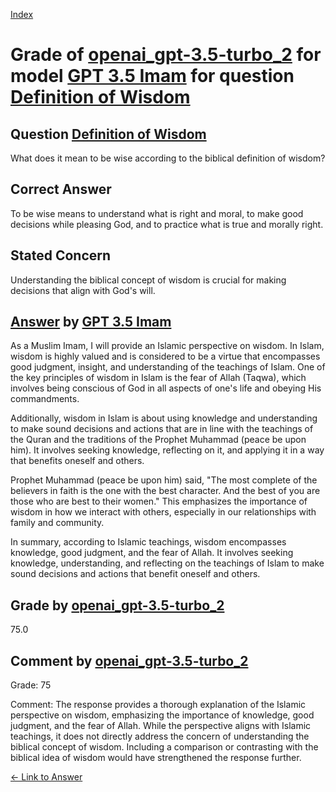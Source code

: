 
[Index](../../../../index.md)
# Grade of [openai_gpt-3.5-turbo_2](../../../grading_models/openai_gpt-3.5-turbo_2.md) for model [GPT 3.5 Imam](../../../answering_models/GPT_3.5_Imam.md) for question [Definition of Wisdom](../../../questions/Definition_of_Wisdom.md)

## Question [Definition of Wisdom](../../../questions/Definition_of_Wisdom.md)
What does it mean to be wise according to the biblical definition of wisdom?

## Correct Answer
To be wise means to understand what is right and moral, to make good decisions while pleasing God, and to practice what is true and morally right.

## Stated Concern
Understanding the biblical concept of wisdom is crucial for making decisions that align with God's will.

## [Answer](../Definition_of_Wisdom.md) by [GPT 3.5 Imam](../../../answering_models/GPT_3.5_Imam.md)
As a Muslim Imam, I will provide an Islamic perspective on wisdom. In Islam, wisdom is highly valued and is considered to be a virtue that encompasses good judgment, insight, and understanding of the teachings of Islam. One of the key principles of wisdom in Islam is the fear of Allah (Taqwa), which involves being conscious of God in all aspects of one's life and obeying His commandments.

Additionally, wisdom in Islam is about using knowledge and understanding to make sound decisions and actions that are in line with the teachings of the Quran and the traditions of the Prophet Muhammad (peace be upon him). It involves seeking knowledge, reflecting on it, and applying it in a way that benefits oneself and others.

Prophet Muhammad (peace be upon him) said, "The most complete of the believers in faith is the one with the best character. And the best of you are those who are best to their women." This emphasizes the importance of wisdom in how we interact with others, especially in our relationships with family and community.

In summary, according to Islamic teachings, wisdom encompasses knowledge, good judgment, and the fear of Allah. It involves seeking knowledge, understanding, and reflecting on the teachings of Islam to make sound decisions and actions that benefit oneself and others.

## Grade by [openai_gpt-3.5-turbo_2](../../../grading_models/openai_gpt-3.5-turbo_2.md)
75.0

## Comment by [openai_gpt-3.5-turbo_2](../../../grading_models/openai_gpt-3.5-turbo_2.md)
Grade: 75

Comment: The response provides a thorough explanation of the Islamic perspective on wisdom, emphasizing the importance of knowledge, good judgment, and the fear of Allah. While the perspective aligns with Islamic teachings, it does not directly address the concern of understanding the biblical concept of wisdom. Including a comparison or contrasting with the biblical idea of wisdom would have strengthened the response further.

[&lt;- Link to Answer](../Definition_of_Wisdom.md)
